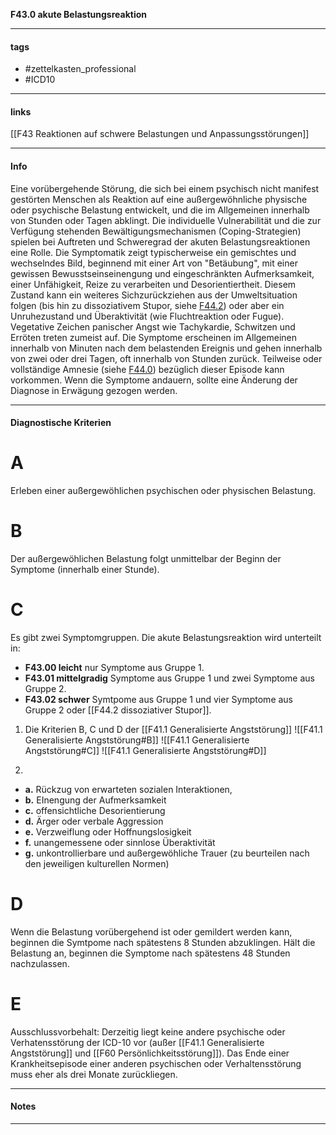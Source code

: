 __F43.0 akute Belastungsreaktion__

___________________________________________
#### tags

- #zettelkasten_professional
- #ICD10 
___________________________________________
#### links

[[F43 Reaktionen auf schwere Belastungen und Anpassungsstörungen]]

___________________________________________
#### Info
Eine vorübergehende Störung, die sich bei einem psychisch nicht manifest gestörten Menschen als Reaktion auf eine außergewöhnliche physische oder psychische Belastung entwickelt, und die im Allgemeinen innerhalb von Stunden oder Tagen abklingt. Die individuelle Vulnerabilität und die zur Verfügung stehenden Bewältigungsmechanismen (Coping-Strategien) spielen bei Auftreten und Schweregrad der akuten Belastungsreaktionen eine Rolle. Die Symptomatik zeigt typischerweise ein gemischtes und wechselndes Bild, beginnend mit einer Art von "Betäubung", mit einer gewissen Bewusstseinseinengung und eingeschränkten Aufmerksamkeit, einer Unfähigkeit, Reize zu verarbeiten und Desorientiertheit. Diesem Zustand kann ein weiteres Sichzurückziehen aus der Umweltsituation folgen (bis hin zu dissoziativem Stupor, siehe [F44.2](https://www.icd-code.de/icd/code/F44.2.html "Dissoziativer Stupor")) oder aber ein Unruhezustand und Überaktivität (wie Fluchtreaktion oder Fugue). Vegetative Zeichen panischer Angst wie Tachykardie, Schwitzen und Erröten treten zumeist auf. Die Symptome erscheinen im Allgemeinen innerhalb von Minuten nach dem belastenden Ereignis und gehen innerhalb von zwei oder drei Tagen, oft innerhalb von Stunden zurück. Teilweise oder vollständige Amnesie (siehe [F44.0](https://www.icd-code.de/icd/code/F44.0.html "Dissoziative Amnesie")) bezüglich dieser Episode kann vorkommen. Wenn die Symptome andauern, sollte eine Änderung der Diagnose in Erwägung gezogen werden.
___________________________________________
#### Diagnostische Kriterien
# A
Erleben einer außergewöhlichen psychischen oder physischen Belastung.

# B
Der außergewöhlichen Belastung folgt unmittelbar der Beginn der Symptome (innerhalb einer Stunde).

# C
Es gibt zwei Symptomgruppen. Die akute Belastungsreaktion wird unterteilt in:
- __F43.00 leicht__ nur Symptome aus Gruppe 1.
- __F43.01 mittelgradig__ Symptome aus Gruppe 1 und zwei Symptome aus Gruppe 2. 
- __F43.02 schwer__ Symtpome aus Gruppe 1 und vier Symptome aus Gruppe 2 oder [[F44.2 dissoziativer Stupor]].

1. Die Kriterien B, C und D der [[F41.1 Generalisierte Angststörung]] ![[F41.1 Generalisierte Angststörung#B]] ![[F41.1 Generalisierte Angststörung#C]] ![[F41.1 Generalisierte Angststörung#D]] 

2. 
- __a.__ Rückzug von erwarteten sozialen Interaktionen,
- __b.__ EInengung der Aufmerksamkeit
- __c.__ offensichtliche Desorientierung
- __d.__ Ärger oder verbale Aggression
- __e.__ Verzweiflung oder Hoffnungslosigkeit
- __f.__ unangemessene oder sinnlose Überaktivität
- __g.__ unkontrollierbare und außergewöhliche Trauer (zu beurteilen nach den jeweiligen kulturellen Normen)

# D
Wenn die Belastung vorübergehend ist oder gemildert werden kann, beginnen die Symtpome nach spätestens 8 Stunden abzuklingen. Hält die Belastung an, beginnen die Symptome nach spätestens 48 Stunden nachzulassen.

# E
Ausschlussvorbehalt: Derzeitig liegt keine andere psychische oder Verhatensstörung der ICD-10 vor (außer [[F41.1 Generalisierte Angststörung]] und [[F60 Persönlichkeitsstörung]]). Das Ende einer Krankheitsepisode einer anderen psychischen oder Verhaltensstörung muss eher als drei Monate zurückliegen.
___________________________________________
#### Notes

___________________________________________

